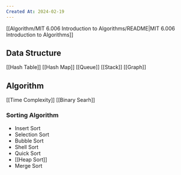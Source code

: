 ```yaml
---
Created At: 2024-02-19
---
```

[[Algorithm/MIT 6.006 Introduction to Algorithms/README|MIT 6.006 Introduction to Algorithms]]

## Data Structure
[[Hash Table]]
[[Hash Map]]
[[Queue]]
[[Stack]]
[[Graph]]

## Algorithm
[[Time Complexity]]
[[Binary Searh]]
### Sorting Algorithm
- Insert Sort
- Selection Sort
- Bubble Sort
- Shell Sort
- Quick Sort
- [[Heap Sort]]
- Merge Sort
